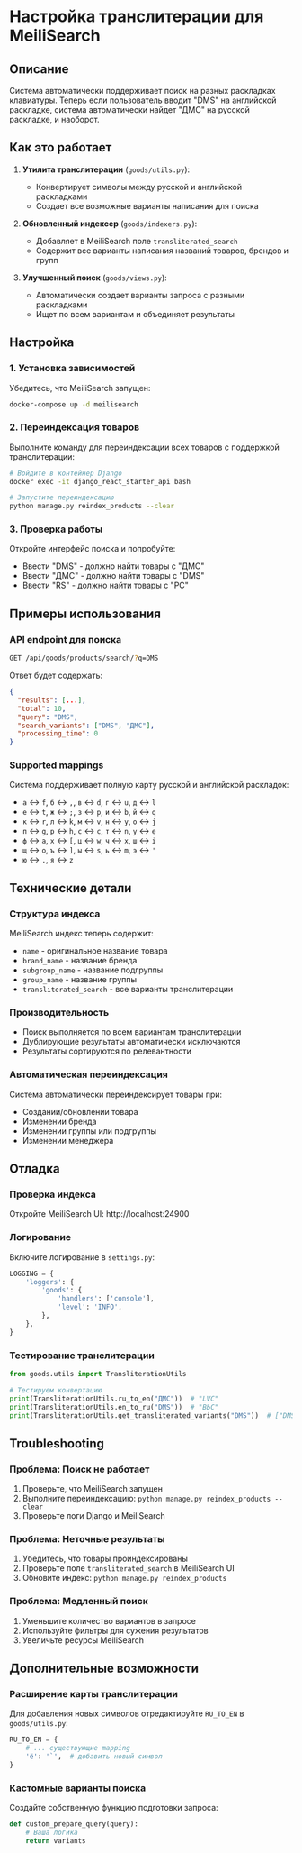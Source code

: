 # Настройка транслитерации для MeiliSearch

## Описание

Система автоматически поддерживает поиск на разных раскладках клавиатуры. Теперь если пользователь вводит "DMS" на английской раскладке, система автоматически найдет "ДМС" на русской раскладке, и наоборот.

## Как это работает

1. **Утилита транслитерации** (`goods/utils.py`):
   - Конвертирует символы между русской и английской раскладками
   - Создает все возможные варианты написания для поиска

2. **Обновленный индексер** (`goods/indexers.py`):
   - Добавляет в MeiliSearch поле `transliterated_search`
   - Содержит все варианты написания названий товаров, брендов и групп

3. **Улучшенный поиск** (`goods/views.py`):
   - Автоматически создает варианты запроса с разными раскладками
   - Ищет по всем вариантам и объединяет результаты

## Настройка

### 1. Установка зависимостей

Убедитесь, что MeiliSearch запущен:

```bash
docker-compose up -d meilisearch
```

### 2. Переиндексация товаров

Выполните команду для переиндексации всех товаров с поддержкой транслитерации:

```bash
# Войдите в контейнер Django
docker exec -it django_react_starter_api bash

# Запустите переиндексацию
python manage.py reindex_products --clear
```

### 3. Проверка работы

Откройте интерфейс поиска и попробуйте:

- Ввести "DMS" - должно найти товары с "ДМС"
- Ввести "ДМС" - должно найти товары с "DMS"
- Ввести "RS" - должно найти товары с "РС"

## Примеры использования

### API endpoint для поиска

```bash
GET /api/goods/products/search/?q=DMS
```

Ответ будет содержать:
```json
{
  "results": [...],
  "total": 10,
  "query": "DMS",
  "search_variants": ["DMS", "ДМС"],
  "processing_time": 0
}
```

### Supported mappings

Система поддерживает полную карту русской и английской раскладок:

- `а` ↔ `f`, `б` ↔ `,`, `в` ↔ `d`, `г` ↔ `u`, `д` ↔ `l`
- `е` ↔ `t`, `ж` ↔ `;`, `з` ↔ `p`, `и` ↔ `b`, `й` ↔ `q`
- `к` ↔ `r`, `л` ↔ `k`, `м` ↔ `v`, `н` ↔ `y`, `о` ↔ `j`
- `п` ↔ `g`, `р` ↔ `h`, `с` ↔ `c`, `т` ↔ `n`, `у` ↔ `e`
- `ф` ↔ `a`, `х` ↔ `[`, `ц` ↔ `w`, `ч` ↔ `x`, `ш` ↔ `i`
- `щ` ↔ `o`, `ъ` ↔ `]`, `ы` ↔ `s`, `ь` ↔ `m`, `э` ↔ `'`
- `ю` ↔ `.`, `я` ↔ `z`

## Технические детали

### Структура индекса

MeiliSearch индекс теперь содержит:
- `name` - оригинальное название товара
- `brand_name` - название бренда
- `subgroup_name` - название подгруппы
- `group_name` - название группы
- `transliterated_search` - все варианты транслитерации

### Производительность

- Поиск выполняется по всем вариантам транслитерации
- Дублирующие результаты автоматически исключаются
- Результаты сортируются по релевантности

### Автоматическая переиндексация

Система автоматически переиндексирует товары при:
- Создании/обновлении товара
- Изменении бренда
- Изменении группы или подгруппы
- Изменении менеджера

## Отладка

### Проверка индекса

Откройте MeiliSearch UI: http://localhost:24900

### Логирование

Включите логирование в `settings.py`:

```python
LOGGING = {
    'loggers': {
        'goods': {
            'handlers': ['console'],
            'level': 'INFO',
        },
    },
}
```

### Тестирование транслитерации

```python
from goods.utils import TransliterationUtils

# Тестируем конвертацию
print(TransliterationUtils.ru_to_en("ДМС"))  # "LVC"
print(TransliterationUtils.en_to_ru("DMS"))  # "ВЬС"
print(TransliterationUtils.get_transliterated_variants("DMS"))  # ["DMS", "ВЬС"]
```

## Troubleshooting

### Проблема: Поиск не работает

1. Проверьте, что MeiliSearch запущен
2. Выполните переиндексацию: `python manage.py reindex_products --clear`
3. Проверьте логи Django и MeiliSearch

### Проблема: Неточные результаты

1. Убедитесь, что товары проиндексированы
2. Проверьте поле `transliterated_search` в MeiliSearch UI
3. Обновите индекс: `python manage.py reindex_products`

### Проблема: Медленный поиск

1. Уменьшите количество вариантов в запросе
2. Используйте фильтры для сужения результатов
3. Увеличьте ресурсы MeiliSearch

## Дополнительные возможности

### Расширение карты транслитерации

Для добавления новых символов отредактируйте `RU_TO_EN` в `goods/utils.py`:

```python
RU_TO_EN = {
    # ... существующие mapping
    'ё': '`',  # добавить новый символ
}
```

### Кастомные варианты поиска

Создайте собственную функцию подготовки запроса:

```python
def custom_prepare_query(query):
    # Ваша логика
    return variants
``` 
